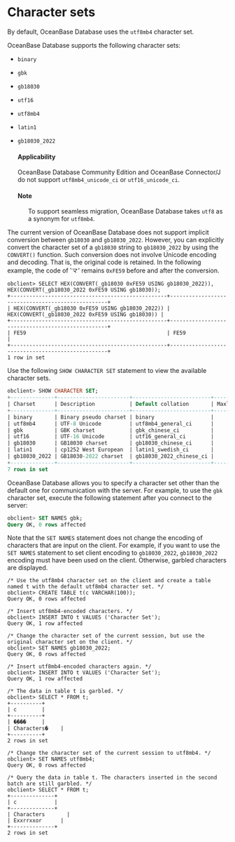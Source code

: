 # Character sets

By default, OceanBase Database uses the `utf8mb4` character set.

OceanBase Database supports the following character sets:

* `binary`

* `gbk`

* `gb18030`

* `utf16`

* `utf8mb4`

* `latin1`

* `gb18030_2022`

  <main id="notice" >
    <h4>Applicability</h4>
    <p>OceanBase Database Community Edition and OceanBase Connector/J do not support <code>utf8mb4_unicode_ci</code> or <code>utf16_unicode_ci</code>. </p>
  </main>


  <main id="notice" type='explain'>
    <h4>Note</h4>
    <ul>
    <p>To support seamless migration, OceanBase Database takes <code>utf8</code> as a synonym for <code>utf8mb4</code>. </li>
    </p>
  </main>

The current version of OceanBase Database does not support implicit conversion between `gb18030` and `gb18030_2022`. However, you can explicitly convert the character set of a `gb18030` string to `gb18030_2022` by using the `CONVERT()` function. Such conversion does not involve Unicode encoding and decoding. That is, the original code is retained. In the following example, the code of '龴' remains `0xFE59` before and after the conversion.

```shell
obclient> SELECT HEX(CONVERT(_gb18030 0xFE59 USING gb18030_2022)), HEX(CONVERT(_gb18030_2022 0xFE59 USING gb18030));
+--------------------------------------------------+--------------------------------------------------+
| HEX(CONVERT(_gb18030 0xFE59 USING gb18030_2022)) | HEX(CONVERT(_gb18030_2022 0xFE59 USING gb18030)) |
+--------------------------------------------------+--------------------------------------------------+
| FE59                                             | FE59                                             |
+--------------------------------------------------+--------------------------------------------------+
1 row in set
```

Use the following `SHOW CHARACTER SET` statement to view the available character sets.

```sql
obclient> SHOW CHARACTER SET;
+--------------+-----------------------+-------------------------+--------+
| Charset      | Description           | Default collation       | Maxlen |
+--------------+-----------------------+-------------------------+--------+
| binary       | Binary pseudo charset | binary                  |      1 |
| utf8mb4      | UTF-8 Unicode         | utf8mb4_general_ci      |      4 |
| gbk          | GBK charset           | gbk_chinese_ci          |      2 |
| utf16        | UTF-16 Unicode        | utf16_general_ci        |      2 |
| gb18030      | GB18030 charset       | gb18030_chinese_ci      |      4 |
| latin1       | cp1252 West European  | latin1_swedish_ci       |      1 |
| gb18030_2022 | GB18030-2022 charset  | gb18030_2022_chinese_ci |      4 |
+--------------+-----------------------+-------------------------+--------+
7 rows in set
```

OceanBase Database allows you to specify a character set other than the default one for communication with the server. For example, to use the `gbk` character set, execute the following statement after you connect to the server:

```sql
obclient> SET NAMES gbk;
Query OK, 0 rows affected
```

Note that the `SET NAMES` statement does not change the encoding of characters that are input on the client. For example, if you want to use the `SET NAMES` statement to set client encoding to `gb18030_2022`, `gb18030_2022` encoding must have been used on the client. Otherwise, garbled characters are displayed.

```shell
/* Use the utf8mb4 character set on the client and create a table named t with the default utf8mb4 character set. */
obclient> CREATE TABLE t(c VARCHAR(100));
Query OK, 0 rows affected

/* Insert utf8mb4-encoded characters. */
obclient> INSERT INTO t VALUES ('Character Set');
Query OK, 1 row affected

/* Change the character set of the current session, but use the original character set on the client. */
obclient> SET NAMES gb18030_2022;
Query OK, 0 rows affected

/* Insert utf8mb4-encoded characters again. */
obclient> INSERT INTO t VALUES ('Character Set');
Query OK, 1 row affected

/* The data in table t is garbled. */
obclient> SELECT * FROM t;
+----------+
| c        |
+----------+
| �ַ���     |
| Characters�    |
+----------+
2 rows in set

/* Change the character set of the current session to utf8mb4. */
obclient> SET NAMES utf8mb4;
Query OK, 0 rows affected

/* Query the data in table t. The characters inserted in the second batch are still garbled. */
obclient> SELECT * FROM t;
+--------------+
| c            |
+--------------+
| Characters       |
| Exxrrxxor      |
+--------------+
2 rows in set
```
